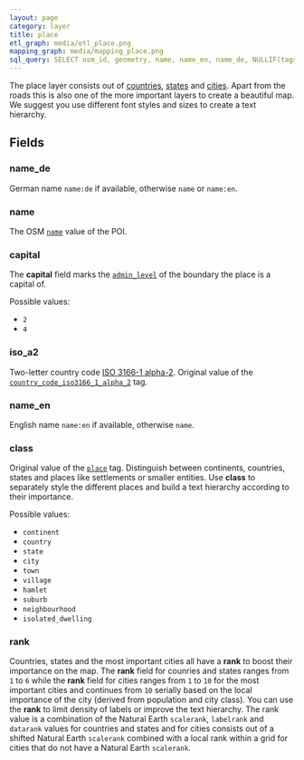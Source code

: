 ```yaml
---
layout: page
category: layer
title: place
etl_graph: media/etl_place.png
mapping_graph: media/mapping_place.png
sql_query: SELECT osm_id, geometry, name, name_en, name_de, NULLIF(tags->'name_int', '') AS "name_int", NULLIF(tags->'name:latin', '') AS "name:latin", NULLIF(tags->'name:nonlatin', '') AS "name:nonlatin", class, rank, capital, iso_a2 FROM layer_place(ST_SetSRID('BOX3D(-20037508.34 -20037508.34, 20037508.34 20037508.34)'::box3d, 3857 ), 14, 1)
---
```

The place layer consists out of [countries](http://wiki.openstreetmap.org/wiki/Tag:place%3Dcountry),
[states](http://wiki.openstreetmap.org/wiki/Tag:place%3Dstate) and [cities](http://wiki.openstreetmap.org/wiki/Key:place).
Apart from the roads this is also one of the more important layers to create a beautiful map.
We suggest you use different font styles and sizes to create a text hierarchy.

## Fields

### name_de

German name `name:de` if available, otherwise `name` or `name:en`.

### name

The OSM [`name`](http://wiki.openstreetmap.org/wiki/Key:name) value of the POI.

### capital

The **capital** field marks the
[`admin_level`](http://wiki.openstreetmap.org/wiki/Tag:boundary%3Dadministrative#admin_level)
of the boundary the place is a capital of.

Possible values:

- `2`
- `4`

### iso_a2

Two-letter country code [ISO 3166-1 alpha-2](https://en.wikipedia.org/wiki/ISO_3166-1_alpha-2).
Original value of the
[`country_code_iso3166_1_alpha_2`](http://wiki.openstreetmap.org/wiki/Tag:place%3Dcountry) tag.
### name_en

English name `name:en` if available, otherwise `name`.

### class

Original value of the
[`place`](http://wiki.openstreetmap.org/wiki/Key:place) tag.
Distinguish between continents, countries, states and
places like settlements or smaller entities.
Use **class** to separately style the different places and build
a text hierarchy according to their importance.

Possible values:

- `continent`
- `country`
- `state`
- `city`
- `town`
- `village`
- `hamlet`
- `suburb`
- `neighbourhood`
- `isolated_dwelling`

### rank

Countries, states and the most important cities all have a
**rank** to boost their importance on the map.
The **rank** field for counries and states ranges from
`1` to `6` while the **rank** field for cities ranges from
`1` to `10` for the most important cities
and continues from `10` serially based on the
local importance of the city (derived from population and city class).
You can use the **rank** to limit density of labels or improve
the text hierarchy.
The rank value is a combination of the Natural Earth
`scalerank`, `labelrank` and `datarank` values for countries
and states and for cities consists out of a shifted
Natural Earth `scalerank` combined with a local rank
within a grid for cities that do not have a Natural Earth `scalerank`.



